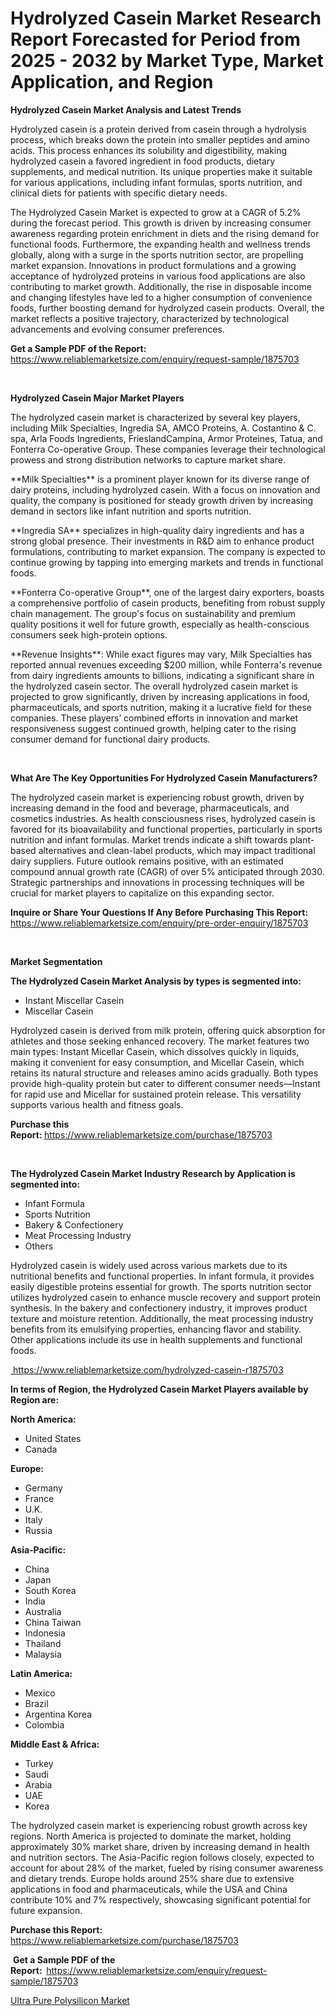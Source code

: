 <p><h1>Hydrolyzed Casein Market Research Report Forecasted for Period from 2025 -  2032 by Market Type, Market Application, and Region</h1></p><p><strong>Hydrolyzed Casein Market Analysis and Latest Trends</strong></p>
<p><p>Hydrolyzed casein is a protein derived from casein through a hydrolysis process, which breaks down the protein into smaller peptides and amino acids. This process enhances its solubility and digestibility, making hydrolyzed casein a favored ingredient in food products, dietary supplements, and medical nutrition. Its unique properties make it suitable for various applications, including infant formulas, sports nutrition, and clinical diets for patients with specific dietary needs.</p><p>The Hydrolyzed Casein Market is expected to grow at a CAGR of 5.2% during the forecast period. This growth is driven by increasing consumer awareness regarding protein enrichment in diets and the rising demand for functional foods. Furthermore, the expanding health and wellness trends globally, along with a surge in the sports nutrition sector, are propelling market expansion. Innovations in product formulations and a growing acceptance of hydrolyzed proteins in various food applications are also contributing to market growth. Additionally, the rise in disposable income and changing lifestyles have led to a higher consumption of convenience foods, further boosting demand for hydrolyzed casein products. Overall, the market reflects a positive trajectory, characterized by technological advancements and evolving consumer preferences.</p></p>
<p><strong>Get a Sample PDF of the Report:&nbsp;</strong> <a href="https://www.reliablemarketsize.com/enquiry/request-sample/1875703?utm_campaign=3351&utm_medium=2&utm_source=Github&utm_content=ia&utm_term=01042025&utm_id=hydrolyzed-casein">https://www.reliablemarketsize.com/enquiry/request-sample/1875703</a></p>
<p>&nbsp;</p>
<p><strong>Hydrolyzed Casein Major Market Players</strong></p>
<p><p>The hydrolyzed casein market is characterized by several key players, including Milk Specialties, Ingredia SA, AMCO Proteins, A. Costantino & C. spa, Arla Foods Ingredients, FrieslandCampina, Armor Proteines, Tatua, and Fonterra Co-operative Group. These companies leverage their technological prowess and strong distribution networks to capture market share.</p><p>**Milk Specialties** is a prominent player known for its diverse range of dairy proteins, including hydrolyzed casein. With a focus on innovation and quality, the company is positioned for steady growth driven by increasing demand in sectors like infant nutrition and sports nutrition.</p><p>**Ingredia SA** specializes in high-quality dairy ingredients and has a strong global presence. Their investments in R&D aim to enhance product formulations, contributing to market expansion. The company is expected to continue growing by tapping into emerging markets and trends in functional foods.</p><p>**Fonterra Co-operative Group**, one of the largest dairy exporters, boasts a comprehensive portfolio of casein products, benefiting from robust supply chain management. The group's focus on sustainability and premium quality positions it well for future growth, especially as health-conscious consumers seek high-protein options.</p><p>**Revenue Insights**: While exact figures may vary, Milk Specialties has reported annual revenues exceeding $200 million, while Fonterra's revenue from dairy ingredients amounts to billions, indicating a significant share in the hydrolyzed casein sector. The overall hydrolyzed casein market is projected to grow significantly, driven by increasing applications in food, pharmaceuticals, and sports nutrition, making it a lucrative field for these companies. These players’ combined efforts in innovation and market responsiveness suggest continued growth, helping cater to the rising consumer demand for functional dairy products.</p></p>
<p>&nbsp;</p>
<p><strong>What Are The Key Opportunities For Hydrolyzed Casein Manufacturers?</strong></p>
<p><p>The hydrolyzed casein market is experiencing robust growth, driven by increasing demand in the food and beverage, pharmaceuticals, and cosmetics industries. As health consciousness rises, hydrolyzed casein is favored for its bioavailability and functional properties, particularly in sports nutrition and infant formulas. Market trends indicate a shift towards plant-based alternatives and clean-label products, which may impact traditional dairy suppliers. Future outlook remains positive, with an estimated compound annual growth rate (CAGR) of over 5% anticipated through 2030. Strategic partnerships and innovations in processing techniques will be crucial for market players to capitalize on this expanding sector.</p></p>
<p><strong>Inquire or Share Your Questions If Any Before Purchasing This Report:</strong> <a href="https://www.reliablemarketsize.com/enquiry/pre-order-enquiry/1875703?utm_campaign=3351&utm_medium=2&utm_source=Github&utm_content=ia&utm_term=01042025&utm_id=hydrolyzed-casein">https://www.reliablemarketsize.com/enquiry/pre-order-enquiry/1875703</a></p>
<p>&nbsp;</p>
<p><strong>Market Segmentation</strong></p>
<p><strong>The Hydrolyzed Casein Market Analysis by types is segmented into:</strong></p>
<p><ul><li>Instant Miscellar Casein</li><li>Miscellar Casein</li></ul></p>
<p><p>Hydrolyzed casein is derived from milk protein, offering quick absorption for athletes and those seeking enhanced recovery. The market features two main types: Instant Micellar Casein, which dissolves quickly in liquids, making it convenient for easy consumption, and Micellar Casein, which retains its natural structure and releases amino acids gradually. Both types provide high-quality protein but cater to different consumer needs—Instant for rapid use and Micellar for sustained protein release. This versatility supports various health and fitness goals.</p></p>
<p><strong>Purchase this Report:&nbsp;</strong><a href="https://www.reliablemarketsize.com/purchase/1875703?utm_campaign=3351&utm_medium=2&utm_source=Github&utm_content=ia&utm_term=01042025&utm_id=hydrolyzed-casein">https://www.reliablemarketsize.com/purchase/1875703</a></p>
<p>&nbsp;</p>
<p><strong>The Hydrolyzed Casein Market Industry Research by Application is segmented into:</strong></p>
<p><ul><li>Infant Formula</li><li>Sports Nutrition</li><li>Bakery & Confectionery</li><li>Meat Processing Industry</li><li>Others</li></ul></p>
<p><p>Hydrolyzed casein is widely used across various markets due to its nutritional benefits and functional properties. In infant formula, it provides easily digestible proteins essential for growth. The sports nutrition sector utilizes hydrolyzed casein to enhance muscle recovery and support protein synthesis. In the bakery and confectionery industry, it improves product texture and moisture retention. Additionally, the meat processing industry benefits from its emulsifying properties, enhancing flavor and stability. Other applications include its use in health supplements and functional foods.</p></p>
<p><a href="https://www.reliablemarketsize.com/hydrolyzed-casein-r1875703?utm_campaign=3351&utm_medium=2&utm_source=Github&utm_content=ia&utm_term=01042025&utm_id=hydrolyzed-casein">&nbsp;https://www.reliablemarketsize.com/hydrolyzed-casein-r1875703</a></p>
<p><strong>In terms of Region, the Hydrolyzed Casein Market Players available by Region are:</strong></p>
<p>
    <p> <strong> North America: </strong>
        <ul>
            <li>United States</li>
            <li>Canada</li>
        </ul>
        </p> 
    <p> <strong> Europe: </strong>
        <ul>
            <li>Germany</li>
            <li>France</li>
            <li>U.K.</li>
            <li>Italy</li>
            <li>Russia</li>
        </ul>
        </p> 
    <p> <strong> Asia-Pacific: </strong>
        <ul>
            <li>China</li>
            <li>Japan</li>
            <li>South Korea</li>
            <li>India</li>
            <li>Australia</li>
            <li>China Taiwan</li>
            <li>Indonesia</li>
            <li>Thailand</li>
            <li>Malaysia</li>
        </ul>
        </p> 
    <p> <strong> Latin America: </strong>
        <ul>
            <li>Mexico</li>
            <li>Brazil</li>
            <li>Argentina Korea</li>
            <li>Colombia</li>
        </ul>
        </p> 
    <p> <strong> Middle East & Africa: </strong>
        <ul>
            <li>Turkey</li>
            <li>Saudi</li>
            <li>Arabia</li>
            <li>UAE</li>
            <li>Korea</li>
        </ul>
    </p>
    </p>
<p><p>The hydrolyzed casein market is experiencing robust growth across key regions. North America is projected to dominate the market, holding approximately 30% market share, driven by increasing demand in health and nutrition sectors. The Asia-Pacific region follows closely, expected to account for about 28% of the market, fueled by rising consumer awareness and dietary trends. Europe holds around 25% share due to extensive applications in food and pharmaceuticals, while the USA and China contribute 10% and 7% respectively, showcasing significant potential for future expansion.</p></p>
<p><strong>Purchase this Report: </strong><a href="https://www.reliablemarketsize.com/purchase/1875703?utm_campaign=3351&utm_medium=2&utm_source=Github&utm_content=ia&utm_term=01042025&utm_id=hydrolyzed-casein">https://www.reliablemarketsize.com/purchase/1875703</a></p>
<p>&nbsp;<strong>Get a Sample PDF of the Report:&nbsp;&nbsp;</strong><a href="https://www.reliablemarketsize.com/enquiry/request-sample/1875703?utm_campaign=3351&utm_medium=2&utm_source=Github&utm_content=ia&utm_term=01042025&utm_id=hydrolyzed-casein">https://www.reliablemarketsize.com/enquiry/request-sample/1875703</a></p>
<p><strong></strong></p>
<p><p><a href="https://github.com/denbelnmer50/Market-Research-Report-List-1/blob/main/ultra-pure-polysilicon-market.md?utm_campaign=3351&utm_medium=2&utm_source=Github&utm_content=ia&utm_term=01042025&utm_id=hydrolyzed-casein">Ultra Pure Polysilicon Market</a></p></p>